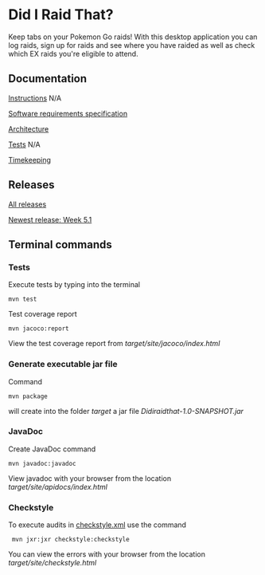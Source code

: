 # Did I Raid That? 
Keep tabs on your Pokemon Go raids! With this desktop application you can log raids, sign up for raids and see where you have raided as well as check which EX raids you're eligible to attend. 

## Documentation
[Instructions]() N/A

[Software requirements specification](https://github.com/sinilandia/ohte2019/blob/master/Documentation/Srs.md)

[Architecture](https://github.com/sinilandia/ohte2019/blob/master/Documentation/Architecture.md)

[Tests]() N/A

[Timekeeping](https://github.com/sinilandia/ohte2019/blob/master/Documentation/Timekeeping.md)

## Releases
[All releases](https://github.com/sinilandia/ohte2019/releases)

[Newest release: Week 5.1](https://github.com/sinilandia/ohte2019/releases/tag/week5.1)

## Terminal commands

### Tests
Execute tests by typing into the terminal

```
mvn test
```

Test coverage report

```
mvn jacoco:report
```

View the test coverage report from _target/site/jacoco/index.html_

### Generate executable jar file

Command

```
mvn package
```

will create into the folder _target_ a jar file _Didiraidthat-1.0-SNAPSHOT.jar_

### JavaDoc

Create JavaDoc command

```
mvn javadoc:javadoc
```

View javadoc with your browser from the location _target/site/apidocs/index.html_

### Checkstyle

To execute audits in  [checkstyle.xml]() use the command

```
 mvn jxr:jxr checkstyle:checkstyle
```

You can view the errors with your browser from the location _target/site/checkstyle.html_
